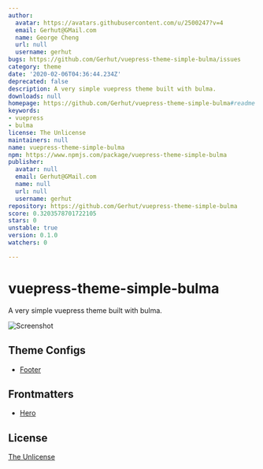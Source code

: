 ```yaml
---
author:
  avatar: https://avatars.githubusercontent.com/u/2500247?v=4
  email: Gerhut@GMail.com
  name: George Cheng
  url: null
  username: gerhut
bugs: https://github.com/Gerhut/vuepress-theme-simple-bulma/issues
category: theme
date: '2020-02-06T04:36:44.234Z'
deprecated: false
description: A very simple vuepress theme built with bulma.
downloads: null
homepage: https://github.com/Gerhut/vuepress-theme-simple-bulma#readme
keywords:
- vuepress
- bulma
license: The Unlicense
maintainers: null
name: vuepress-theme-simple-bulma
npm: https://www.npmjs.com/package/vuepress-theme-simple-bulma
publisher:
  avatar: null
  email: Gerhut@GMail.com
  name: null
  url: null
  username: gerhut
repository: https://github.com/Gerhut/vuepress-theme-simple-bulma
score: 0.3203578701722105
stars: 0
unstable: true
version: 0.1.0
watchers: 0

---
```


# vuepress-theme-simple-bulma

A very simple vuepress theme built with bulma.

![Screenshot](./screenshot.png)

## Theme Configs

- [Footer](./docs/Footer.md)

## Frontmatters

- [Hero](./docs/Hero.md)

## License

[The Unlicense](./LICENSE.md)
